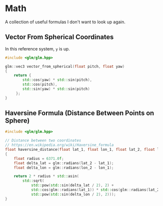 # Math

A collection of useful formulas I don't want to look up again.

## Vector From Spherical Coordinates

In this reference system, `y` is up.

```cpp
#include <glm/glm.hpp>

glm::vec3 vector_from_spherical(float pitch, float yaw)
{
    return {
        std::cos(yaw) * std::sin(pitch),
        std::cos(pitch),
        std::sin(yaw) * std::sin(pitch)
     };
}
```

## Haversine Formula (Distance Between Points on Sphere)

```cpp
#include <glm/glm.hpp>

// Distance between two coordinates
// https://en.wikipedia.org/wiki/Haversine_formula
float haversine_distance(float lat_1, float lon_1, float lat_2, float lon_2)
{
    float radius = 6371.0f;
    float delta_lat = glm::radians(lat_2 - lat_1);
    float delta_lon = glm::radians(lon_2 - lon_1);

    return 2 * radius * std::asin(
        std::sqrt(
            std::pow(std::sin(delta_lat / 2), 2) +
            std::cos(glm::radians(lat_1)) * std::cos(glm::radians(lat_2))  * 
            std::pow(std::sin(delta_lon / 2), 2)));
}
```


